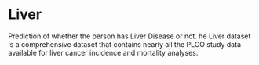 # Liver
Prediction of whether the person has Liver Disease or not.
he Liver dataset is a comprehensive dataset that contains nearly all the PLCO study data available for 
liver cancer incidence and mortality analyses.
